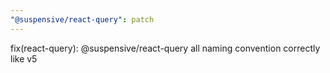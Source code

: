 ```yaml
---
"@suspensive/react-query": patch
---
```


fix(react-query): @suspensive/react-query all naming convention correctly like v5
